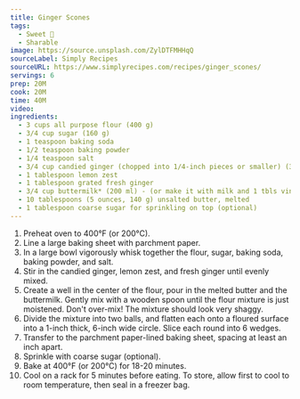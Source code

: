 ```yaml
---
title: Ginger Scones
tags:
  - Sweet 🍬
  - Sharable
image: https://source.unsplash.com/ZylDTFMHHqQ
sourceLabel: Simply Recipes
sourceURL: https://www.simplyrecipes.com/recipes/ginger_scones/
servings: 6
prep: 20M
cook: 20M
time: 40M
video:
ingredients:
  - 3 cups all purpose flour (400 g)
  - 3/4 cup sugar (160 g)
  - 1 teaspoon baking soda
  - 1/2 teaspoon baking powder
  - 1/4 teaspoon salt
  - 3/4 cup candied ginger (chopped into 1/4-inch pieces or smaller) (3 1/2 ounces or 110 g)
  - 1 tablespoon lemon zest
  - 1 tablespoon grated fresh ginger
  - 3/4 cup buttermilk* (200 ml) - (or make it with milk and 1 tbls vinegar)
  - 10 tablespoons (5 ounces, 140 g) unsalted butter, melted
  - 1 tablespoon coarse sugar for sprinkling on top (optional)
---
```

1. Preheat oven to 400°F (or 200°C).
2. Line a large baking sheet with parchment paper.
3. In a large bowl vigorously whisk together the flour, sugar, baking soda, baking powder, and salt.
4. Stir in the candied ginger, lemon zest, and fresh ginger until evenly mixed.
5. Create a well in the center of the flour, pour in the melted butter and the buttermilk. Gently mix with a wooden spoon until the flour mixture is just moistened. Don't over-mix! The mixture should look very shaggy.
6. Divide the mixture into two balls, and flatten each onto a floured surface into a 1-inch thick, 6-inch wide circle. Slice each round into 6 wedges.
7. Transfer to the parchment paper-lined baking sheet, spacing at least an inch apart.
8. Sprinkle with coarse sugar (optional).
9. Bake at 400°F (or 200°C) for 18-20 minutes.
10. Cool on a rack for 5 minutes before eating.
To store, allow first to cool to room temperature, then seal in a freezer bag. 

